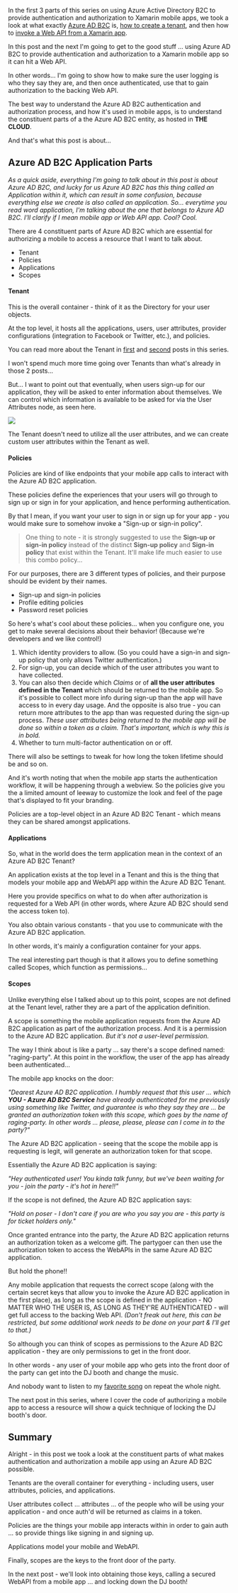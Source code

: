 In the first 3 parts of this series on using Azure Active Directory B2C to provide authentication and authorization to Xamarin mobile apps, we took a look at what exactly [Azure AD B2C](https://msou.co/6z) is, [how to create a tenant](https://msou.co/60), and then how to [invoke a Web API from a Xamarin app](https://msou.co/61).

In this post and the next I'm going to get to the good stuff ... using Azure AD B2C to provide authentication and authorization to a Xamarin mobile app so it can hit a Web API.

In other words... I'm going to show how to make sure the user logging is who they say they are, and then once authenticated, use that to gain authorization to the backing Web API.

The best way to understand the Azure AD B2C authentication and authorization process, and how it's used in mobile apps, is to understand the constituent parts of a the Azure AD B2C entity, as hosted in __THE CLOUD__.

And that's what this post is about...

## Azure AD B2C Application Parts

_As a quick aside, everything I'm going to talk about in this post is about Azure AD B2C, and lucky for us Azure AD B2C has this thing called an Application within it, which can result in some confusion, because everything else we create is also called an application. So... everytime you read word application, I'm talking about the one that belongs to Azure AD B2C. I'll clarify if I mean mobile app or Web API app. Cool? Cool._

There are 4 constituent parts of Azure AD B2C which are essential for authorizing a mobile to access a resource that I want to talk about.

* Tenant
* Policies
* Applications
* Scopes

#### Tenant

This is the overall container - think of it as the Directory for your user objects.

At the top level, it hosts all the applications, users, user attributes, provider configurations (integration to Facebook or Twitter, etc.), and policies.

You can read more about the Tenant in [first](https://msou.co/6s) and [second](https://msou.co/6t) posts in this series.

I won't spend much more time going over Tenants than what's already in those 2 posts... 

But... I want to point out that eventually, when users sign-up for our application, they will be asked to enter information about themselves. We can control which information is available to be asked for via the User Attributes node, as seen here. 

![](https://res.cloudinary.com/code-mill-technologies-inc/image/upload/c_scale,h_800/v1509998434/Screen_Shot_2017-11-06_at_1.51.50_PM_ywdcuf.png)

The Tenant doesn't need to utilize all the user attributes, and we can create custom user attributes within the Tenant as well.

#### Policies

Policies are kind of like endpoints that your mobile app calls to interact with the Azure AD B2C application.

These policies define the experiences that your users will go through to sign up or sign in for your application, and hence performing authentication.

By that I mean, if you want your user to sign in or sign up for your app - you would make sure to somehow invoke a "Sign-up or sign-in policy". 

> One thing to note - it is strongly suggested to use the __Sign-up or sign-in policy__ instead of the distinct __Sign-up policy__ and __Sign-in policy__ that exist within the Tenant. It'll make life much easier to use this combo policy...

For our purposes, there are 3 different types of policies, and their purpose should be evident by their names.

* Sign-up and sign-in policies
* Profile editing policies
* Password reset policies

So here's what's cool about these policies... when you configure one, you get to make several decisions about their behavior! (Because we're developers and we like control!)

1. Which identity providers to allow. (So you could have a sign-in and sign-up policy that only allows Twitter authentication.)
1. For sign-up, you can decide which of the user attributes you want to have collected.
1. You can also then decide which _Claims_ or of __all the user attributes defined in the Tenant__ which should be returned to the mobile app. So it's possible to collect more info during sign-up than the app will have access to in every day usage. And the opposite is also true - you can return more attributes to the app than was requested during the sign-up process. _These user attributes being returned to the mobile app will be done so within a token as a claim. That's important, which is why this is in bold._
1. Whether to turn multi-factor authentication on or off.

There will also be settings to tweak for how long the token lifetime should be and so on.

And it's worth noting that when the mobile app starts the authentication workflow, it will be happening through a webview. So the policies give you the a limited amount of leeway to customize the look and feel of the page that's displayed to fit your branding.

Policies are a top-level object in an Azure AD B2C Tenant - which means they can be shared amongst applications.

#### Applications

So, what in the world does the term application mean in the context of an Azure AD B2C Tenant?

An application exists at the top level in a Tenant and this is the thing that models your mobile app and WebAPI app within the Azure AD B2C Tenant.

Here you provide specifics on what to do when after authorization is requested for a Web API (in other words, where Azure AD B2C should send the access token to).

You also obtain various constants - that you use to communicate with the Azure AD B2C application.

In other words, it's mainly a configuration container for your apps.

The real interesting part though is that it allows you to define something called Scopes, which function as permissions...

#### Scopes

Unlike everything else I talked about up to this point, scopes are not defined at the Tenant level, rather they are a part of the application definition.

A scope is something the mobile application requests from the Azure AD B2C application as part of the authorization process. And it is a permission to the Azure AD B2C application. _But it's not a user-level permission._

The way I think about is like a party ... say there's a scope defined named: "raging-party". At this point in the workflow, the user of the app has already been authenticated...

The mobile app knocks on the door: 

_"Dearest Azure AD B2C application. I humbly request that this user ... which __YOU - Azure AD B2C Service__ have already authenticated for me previously using something like Twitter, and guarantee is who they say they are ... be granted an authorization token with this scope, which goes by the name of raging-party. In other words ... please, please, please can I come in to the party?"_

The Azure AD B2C application - seeing that the scope the mobile app is requesting is legit, will generate an authorization token for that scope.

Essentially the Azure AD B2C application is saying:

_"Hey authenticated user! You kinda talk funny, but we've been waiting for you - join the party - it's hot in here!!"_

If the scope is not defined, the Azure AD B2C application says:

_"Hold on poser - I don't care if you are who you say you are - this party is for ticket holders only."_

Once granted entrance into the party, the Azure AD B2C application returns an authorization token as a welcome gift. The partygoer can then use the authorization token to access the WebAPIs in the same Azure AD B2C application.

But hold the phone!! 

Any mobile application that requests the correct scope (along with the certain secret keys that allow you to invoke the Azure AD B2C application in the first place), as long as the scope is defined in the application - NO MATTER WHO THE USER IS, AS LONG AS THEY'RE AUTHENTICATED - will get full access to the backing Web API. _(Don't freak out here, this can be restricted, but some additional work needs to be done on your part & I'll get to that.)_

So although you can think of scopes as permissions to the Azure AD B2C application - they are only permissions to get in the front door.

In other words - any user of your mobile app who gets into the front door of the party can get into the DJ booth and change the music.

And nobody want to listen to my [favorite song](https://msou.co/62) on repeat the whole night.

The next post in this series, where I cover the code of authorizing a mobile app to access a resource will show a quick technique of locking the DJ booth's door.

## Summary

Alright - in this post we took a look at the constituent parts of what makes authentication and authorization a mobile app using an Azure AD B2C possible.

Tenants are the overall container for everything - including users, user attributes, policies, and applications.

User attributes collect ... attributes ... of the people who will be using your application - and once auth'd will be returned as claims in a token.

Policies are the things your mobile app interacts within in order to gain auth ... so provide things like signing in and signing up.

Applications model your mobile and WebAPI.

Finally, scopes are the keys to the front door of the party.

In the next post - we'll look into obtaining those keys, calling a secured WebAPI from a mobile app ... and locking down the DJ booth!